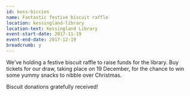 ```yaml
---
id: kess-biccies
name: Fantastic festive biscuit raffle
location: kessingland-library
location-text: Kessingland Library
event-start-date: 2017-11-19
event-end-date: 2017-12-19
breadcrumb: y
---
```


We've holding a festive biscuit raffle to raise funds for the library. Buy tickets for our draw, taking place on 19 December, for the chance to win some yummy snacks to nibble over Christmas.

Biscuit donations gratefully received!
